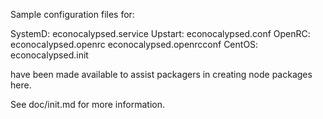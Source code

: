 Sample configuration files for:

SystemD: econocalypsed.service
Upstart: econocalypsed.conf
OpenRC:  econocalypsed.openrc
         econocalypsed.openrcconf
CentOS:  econocalypsed.init

have been made available to assist packagers in creating node packages here.

See doc/init.md for more information.
